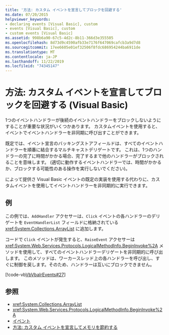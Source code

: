 ```yaml
---
title: '方法: カスタム イベントを宣言してブロックを回避する'
ms.date: 07/20/2015
helpviewer_keywords:
- declaring events [Visual Basic], custom
- events [Visual Basic], custom
- custom events [Visual Basic]
ms.assetid: 998b6a90-67c5-4d2c-8b11-366d3e355505
ms.openlocfilehash: 8d73d9c4590afb33e7176f647069cafcb3a9d7d8
ms.sourcegitcommit: 17ee6605e01ef32506f8fdc686954244ba6911de
ms.translationtype: MT
ms.contentlocale: ja-JP
ms.lasthandoff: 11/22/2019
ms.locfileid: "74345147"
---
```

# <a name="how-to-declare-custom-events-to-avoid-blocking-visual-basic"></a>方法: カスタム イベントを宣言してブロックを回避する (Visual Basic)
1つのイベントハンドラーが後続のイベントハンドラーをブロックしないようにすることが重要な状況がいくつかあります。 カスタムイベントを使用すると、イベントでイベントハンドラーを非同期に呼び出すことができます。  
  
 既定では、イベント宣言のバッキングストアフィールドは、すべてのイベントハンドラーを順番に結合するマルチキャストデリゲートです。 これは、1つのハンドラーの完了に時間がかかる場合、完了するまで他のハンドラーがブロックされることを意味します。 (適切に動作するイベントハンドラーでは、時間がかかるか、ブロックする可能性のある操作を実行しないでください)。  
  
 によって提供さ Visual Basic イベントの既定の実装を使用する代わりに、カスタムイベントを使用してイベントハンドラーを非同期的に実行できます。  
  
## <a name="example"></a>例  
 この例では、`AddHandler` アクセサーは、`Click` イベントの各ハンドラーのデリゲートを `EventHandlerList` フィールドに格納されている <xref:System.Collections.ArrayList> に追加します。  
  
 コードで `Click` イベントが発生すると、`RaiseEvent` アクセサーは <xref:System.Web.Services.Protocols.LogicalMethodInfo.BeginInvoke%2A> メソッドを使用して、すべてのイベントハンドラーデリゲートを非同期的に呼び出します。 このメソッドは、ワーカースレッド上の各ハンドラーを呼び出し、すぐに制御を戻します。そのため、ハンドラーは互いにブロックできません。  
  
 [!code-vb[VbVbalrEvents#27](~/samples/snippets/visualbasic/VS_Snippets_VBCSharp/VbVbalrEvents/VB/Class1.vb#27)]  
  
## <a name="see-also"></a>参照

- <xref:System.Collections.ArrayList>
- <xref:System.Web.Services.Protocols.LogicalMethodInfo.BeginInvoke%2A>
- [イベント](../../../../visual-basic/programming-guide/language-features/events/index.md)
- [方法: カスタム イベントを宣言してメモリを節約する](../../../../visual-basic/programming-guide/language-features/events/how-to-declare-custom-events-to-conserve-memory.md)
